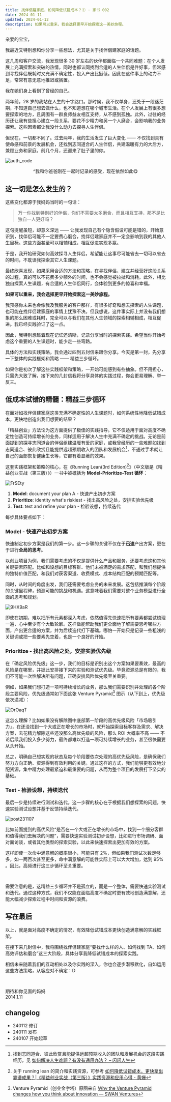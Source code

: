```yaml
---
title: 找伴侣建家庭，如何降低试错成本？① · 家书 002
date: 2024-01-11
updated: 2024-01-12
description: 如果可以重来，我会选择更早开始探索这一美妙旅程。
---
```



亲爱的宝宝，

我最近又特别想和你分享一些想法，尤其是关于找伴侣建家庭的话题。

这几周和客户交流，我发现很多 30 岁左右的伙伴都面临一个共同难题：在个人发展上充满探索和突破的热情，同时也都认同找到合适的人生伴侣是件好事，但常感到寻找伴侣既耗时又充满不确定性，投入产出比挺低。因此在这件事上的动力不足，常常有意无意地推迟或搁置。

我在她们身上看到了曾经的自己。

两年前，28 岁的我站在人生的十字路口。那时候，我不仅单身，还处于一段迷茫期，不知道自己想去做什么，也不知道想在哪个城市生活。在个人发展上有很多想要探索的地方，且周围有一群良师益友相互支持，从不感到孤独。此外，过往的经历还让我有些担心建立一段关系，要花不少精力和另一个人磨合，会影响我的业务探索。这些因素都让我没什么动力去探寻人生伴侣。

但现在，一切都不同了。过去两年，我的生活发生了巨大变化 —— 不仅找到具有使命感和前景的发展机会，还找到志同道合的人生伴侣，共建温暖有力的大后方，兼顾业务和家庭。前几个月，还迎来了肚子里的你。

![auth_code](https://cdn.sunnyhuang.net/share/post240112.jpg/webp ':size=600')
<center>^我和你爸爸刚在一起时记录的感受，现在依然如此😋</center>


## 这一切是怎么发生的？

这些变化都源于我妈妈当时的一句话：

> 万一你找到特别好的伴侣，你们不需要太多磨合，而且相互支持，那不是比独自一人更好吗？

这句提醒虽短，却意义深远 —— 让我发现自己有个隐含假设可能是错的，开始意识到，找伴侣可能不一定要费心磨合，找伴侣建家庭并不一定会影响到我的其他人生目标。这些方面甚至可以相辅相成，相互促进实现多赢。

于是，我开始研究如何高效探寻人生伴侣，希望能让这事尽可能省去一切可以省去的时间，不耽误我探索其它人生课题。

最终欣喜发现，如果采用合适的方法和策略，在寻找伴侣、建立并经营好这段关系的过程，真的可以不花费多少额外的时间，也不会感觉被拉扯和消耗。此外，相比独自探索人生课题，有合适的人生伴侣同行，会体验到更多的惊喜和幸福。

**如果可以重来，我会选择更早开始探索这一美妙旅程。**

我预感你未来也会像我及我服务的客户那样，有很多好奇和想去探索的人生课题，也可能在找伴侣建家庭的事情上犹豫不决。但我想说，这件事实际上并没有我们想象的那么困难或耗时，完全可以与我们在其他人生领域的探索相辅相成，相互促进。我已经实践验证了这一点。

因此，我特别想趁着现在记忆还清晰，记录分享当时的探索实践。希望当你开始考虑这个重要的人生课题时，能少走一些弯路。

具体的方法和实践策略，我会通过四到五封信来跟你分享。今天是第一封，先分享一下整体的实践框架和策略 —— 精益三步循环。

如果你是初次了解这些实践框架和策略，一开始可能感到有些抽象。但不用担心，只需先大致了解，接下来的几封信我将分享具体的实践过程，你会更易理解、举一反三。

## 低成本试错的精髓：精益三步循环

在面对如找伴侣建家庭这类充满不确定性的人生课题时，如何系统性地降低试错成本，更快地创造出我们想要的结果？

「精益创业」方法论为这方面提供了极佳的实践指导。它不仅适用于面对高度不确定性创造可持续增长的业务，同样适用于解决人生中充满不确定的挑战。无论是前面提到的探寻志同道合的伴侣组建温暖有爱的家庭，或我曾经历的一些难题如找到志同道合、彼此欣赏且能提供远超预期收入的团队和发展机会[^2]，不通过手术就让自己的面部恢复健康生长等，它都有着显著的效果。

这套实践框架和策略的核心，在《Running Lean(3rd Edition)[^1]》（中文版是《精益创业实战（第三版）》）一书中被概括为 **Model-Prioritize-Test 循环**：

![FrSEty](https://cdn.sunnyhuang.net/share/2LFTFX.png ':size=500')

1. **Model**: document your plan A  - 快速产出初步方案
2. **Prioritize**: identity what's riskiest - 找出高风险之处，安排实验优先级
3. **Test**: test and refine your plan - 检验设想，持续迭代


每步具体要点如下：

### Model - 快速产出初步方案

快速制定初步方案是我们的第一步。这一步骤的关键不仅在于**迅速**产出方案，更在于进行**全局的思考**。

以创业项目为例，我们需要考虑的不仅是提供什么产品和服务，还要考虑这和其他关键要素匹配。比如和设想的目标客群、他们未被满足的需求匹配，和我们想提供的独特价值匹配，和我们对获客渠道、收费模式、成本结构匹配的预期匹配等。

同时，从时间的角度出发，我们还需要考虑业务的未来发展。这包括推演每个阶段的关键里程碑，预测可能的挑战和机遇。这意味着我们需要对整个业务模型进行全面的思考和规划。

![9HX9aR](https://cdn.sunnyhuang.net/share/9HX9aR.png/webp)


即使在初期，难以把所有元素都深入考虑，依然值得先快速把所有要素都尝试梳理一遍，心中至少有个大致轮廓。这样做能帮助我们更全面地了解需要思考哪些方面，产出更合适的方案，并为后续迭代打下基础。哪怕一开始只是记录一些粗浅的关键词或把一些要素先空着，也是一个良好的开始。


### Prioritize - 找出高风险之处，安排实验优先级

在「确定风险优先级」这一步，我们的目标是识别出这个方案如果要奏效，最高的风险是在哪里，并据此安排接下来的实验和测试优先级。毕竟资源总是有限的，我们不可能一次性解决所有问题，正确安排风险优先级至关重要。

例如，如果我们想打造一项可持续增长的业务，那么我们需要识别并处理的各个阶段主要风险，优先级通常如下面这张 Venture Pyramid[^3] 图示（从下到上，优先级依次递减）：

![OrOaqT](https://cdn.sunnyhuang.net/share/QsXOem.png/webp?x-oss-process=image/watermark,t_30,fill_1,padx_200,pady_200,text_6Zeq6Zeq5Lq655Sf,rotate_330)


这怎么理解？比如如果没有解除图中底部第一阶段的高优先级风险「市场吸引力」，在还没找到一个大或正在增长的市场时，就开始探索目标客群及需求、解决方案，去花精力解除这些还没那么高优先级的风险，那么 ROI 大概率不高 —— 不论后续我们投入多少努力，最终都难以打造一项可持续增长的业务，甚至很快需要从头开始。

总之，明确自己想实现的状态及每个阶段要依次处理的高优先级风险，是确保我们努力方向正确、资源得到有效利用的关键。通过这样的方式，我们能够更有效地分配资源，集中精力处理最紧迫和最重要的问题，从而为整个项目的发展打下坚实的基础。

### Test - 检验设想，持续迭代

最后一步是持续进行测试和迭代。这一步骤的核心在于根据我们想探索的问题，快速实验测试设想并基于反馈持续迭代。

![post231107](https://cdn.sunnyhuang.net/share/post231211-1.jpg/webp)

比如前面提到的高优风险“是否在一个大或正在增长的市场中，找到一个细分客群和值得我们去解决的问题”，需要快速实验测试初步设想，比如进行市场调研、面对面访谈，或者其他类型的探索实验，以此来快速探索出更加有效的方案。

这样即使一次命中满意解的概率很小，可能只有 2%，但如果我们测试次数足够多，如一两百次甚至更多，命中满意解的可能性实际上可以大大增加，达到 95% 。因此，高频进行这三步循环至关重要。

<br>

需要注意的是，这精益三步循环并不是孤立的，而是一个整体，需要快速实验测试和迭代。通过这种方式，我们不仅能在面临高度不确定时更有效地创造满意解，还能大幅减少探索过程中时间和资源的浪费。


## 写在最后

以上，就是面对高度不确定的情况，有效降低试错成本更快创造满意解的实践框架。

在接下来几封信中，我将围绕找伴侣建家庭“要找什么样的人、如何找到 TA、如何高效评估和磨合”这三大阶段，具体分享我降低试错成本的探索实践。

相信未来随着我们的互动相处以及你实践的深入，你也会逐步潜移默化，自如运用这些方法策略，从容应对不确定：D


<br>

期待和你见面的妈妈 <br>
2014.1.11


[^1]:  关于 running lean 的简介和实践资源，可参考 [如何降低试错成本，更快拿出靠谱成果？|《精益创业实战（第三版）》实践资源和应用心得 - 黄姗](https://sunnyhuang.net/cmty/runninglean3eres)

[^2]: 找到志同道合、彼此欣赏且能提供远超预期收入的团队和发展机会的这段实践经历，见 [如何解决人生难题？有没有通用办法？ – 闪闪人生](https://sunnylife42.com/docs/basic/general-solution)


[^3]: Venture Pyramid（创业金字塔）原图来自 [Why the Venture Pyramid changes how you think about innovation — SWAN Ventures](https://www.swan.ventures/blog/2017/8/22/venture-pyramid) 

## changelog

- 240112 修订
- 240111 发布
- 240107 开始起草
